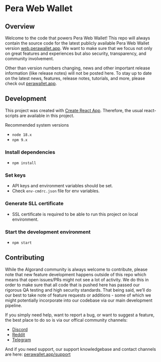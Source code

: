 # Pera Web Wallet

## Overview
Welcome to the code that powers Pera Web Wallet! This repo will always contain the source code for the latest publicly available Pera Web Wallet version [web.perawallet.app](https://web.perawallet.app). We want to make sure that we focus not only on great features and experiences but also security, transparency, and community involvement.

Other than version numbers changing, news and other important release information (like release notes) will not be posted here. To stay up to date on the latest news, features, release notes, tutorials, and more, please check out [perawallet.app](https://perawallet.app).

## Development

This project was created with [Create React App](https://github.com/facebook/create-react-app). Therefore, the usual react-scripts are available in this project.

Recommended system versions

- `node 18.x`
- `npm 9.x`

### Install dependencies

- `npm install`

### Set keys

- API keys and environment variables should be set.
- Check `env-cmdrc.json` file for env variables.

### Generate SLL certificate

- SSL certificate is required to be able to run this project on local environment.

### Start the development environment

- `npm start`

## Contributing
While the Algorand community is always welcome to contribute, please note that new feature development happens outside of this repo which means that open issues/PRs might not see a lot of activity. We do this in order to make sure that all code that is pushed here has passed our rigorous QA testing and high security standards. That being said, we’ll do our best to take note of feature requests or additions - some of which we might potentially incorporate into our codebase via our main development pipeline. 

If you simply need help, want to report a bug, or want to suggest a feature, the best place to do so is via our offical community channels:

- [Discord](https://discord.gg/gR2UdkCTXQ)
- [Reddit](https://www.reddit.com/r/PeraWallet/)
- [Telegram](https://t.me/PeraWallet)

And if you need support, our support knowledgebase and contact channels are here: [perawallet.app/support](https://perawallet.app/support)
